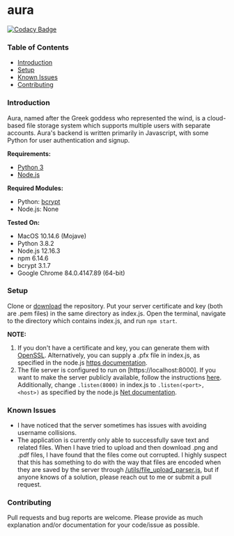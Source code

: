 # aura

[![Codacy Badge](https://api.codacy.com/project/badge/Grade/4bab878fa1274cf7ae309481e5049c67)](https://app.codacy.com/manual/padkinsdev/aura?utm_source=github.com&utm_medium=referral&utm_content=padkinsdev/aura&utm_campaign=Badge_Grade_Dashboard)

### Table of Contents
* [Introduction](#introduction)
* [Setup](#setup)
* [Known Issues](#known-issues)
* [Contributing](#contributing)

### Introduction
Aura, named after the Greek goddess who represented the wind, is a cloud-based file storage system which supports multiple users with separate accounts. Aura's backend is written primarily in Javascript, with some Python for user authentication and signup.

**Requirements:**
* [Python 3](https://www.python.org/downloads/)
* [Node.js](https://nodejs.org/en/download/)

**Required Modules:**
* Python: [bcrypt](https://pypi.org/project/bcrypt/)
* Node.js: None

**Tested On:**
* MacOS 10.14.6 (Mojave)
* Python 3.8.2
* Node.js 12.16.3
* npm 6.14.6
* bcrypt 3.1.7
* Google Chrome 84.0.4147.89 (64-bit)

### Setup
Clone or [download](https://github.com/padkinsdev/aura/archive/master.zip) the repository. Put your server certificate and key (both are .pem files) in the same directory as index.js. Open the terminal, navigate to the directory which contains index.js, and run `npm start`.

**NOTE:**
1. If you don't have a certificate and key, you can generate them with [OpenSSL](https://www.openssl.org/source/). Alternatively, you can supply a .pfx file in index.js, as specified in the node.js [https documentation](https://nodejs.org/api/https.html#https_https_createserver_options_requestlistener).
2. The file server is configured to run on [https://localhost:8000]. If you want to make the server publicly available, follow the instructions [here](https://stackoverflow.com/a/14293394). Additionally, change `.listen(8000)` in index.js to `.listen(<port>, <host>)` as specified by the node.js [Net documentation](https://nodejs.org/api/net.html#net_server_listen_port_host_backlog_callback).

### Known Issues
* I have noticed that the server sometimes has issues with avoiding username collisions.
* The application is currently only able to successfully save text and related files. When I have tried to upload and then download .png and .pdf files, I have found that the files come out corrupted. I highly suspect that this has something to do with the way that files are encoded when they are saved by the server through [/utils/file_upload_parser.js](https://github.com/padkinsdev/aura/blob/master/utils/file_upload_parser.js), but if anyone knows of a solution, please reach out to me or submit a pull request.

### Contributing
Pull requests and bug reports are welcome. Please provide as much explanation and/or documentation for your code/issue as possible.
